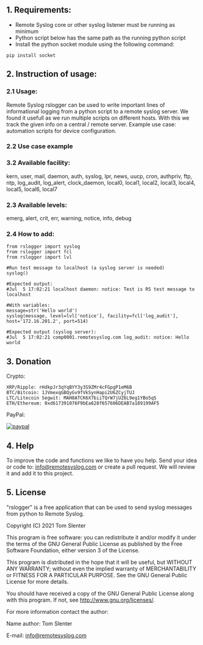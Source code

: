 ## 1. Requirements:
- Remote Syslog core or other syslog listener must be running as minimum
- Python script below has the same path as the running python script
- Install the python socket module using the following command:
```
pip install socket
```

## 2. Instruction of usage:

### 2.1 Usage:
Remote Syslog rslogger can be used to write important lines of informational logging from a python script to a remote syslog server. We found it usefull as we run multiple scripts on different hosts. With this we track the given info on a central / remote server. Example use case: automation scripts for device configuration.

### 2.2 Use case example


### 3.2 Available facility:
kern, user, mail, daemon, auth, syslog, lpr, news, uucp, cron, authpriv, ftp, ntp, log_audit, log_alert, clock_daemon, local0, local1, local2, local3, local4, local5, local6, local7

### 2.3 Available levels:

emerg, alert, crit, err, warning, notice, info, debug

### 2.4 How to add:
```
from rslogger import syslog
from rslogger import fcl
from rslogger import lvl

#Run test message to localhost (a syslog server is needed)
syslog()

#Expected output:
#Jul  5 17:02:21 localhost daemon: notice: Test is RS test message to localhost

#With variables:
message=str('Hello world')
syslog(message, level=lvl['notice'], facility=fcl['log_audit'], host='172.16.201.2', port=514)

#Expected output (syslog server):
#Jul  5 17:02:21 comp0001.remotesyslog.com log_audit: notice: Hello world
```

## 3. Donation

Crypto:

```
XRP/Ripple: rHdkpJr3qYqBYY3y3S9ZMr4cFGpgP1eM6B
BTC/Bitcoin: 1JVmexqGBQyGv9fVkSynHapi2U6ZCyjTUJ
LTC/Litecoin Segwit: MAH8ATCK6X7biiTQrW7jUZ6L9eg1YBo5qS
ETH/Ethereum: 0xd617391076F9bEa628f657606DEAB7a189199AF5
```
PayPal:

[![paypal](https://www.paypalobjects.com/en_US/NL/i/btn/btn_donateCC_LG.gif)](https://www.paypal.com/cgi-bin/webscr?cmd=_donations&business=KQKRPDQYHYR7W&currency_code=EUR&source=url)

## 4. Help

To improve the code and functions we like to have you help. Send your idea or code to: info@remotesyslog.com or create a pull request. We will review it and add it to this project.

## 5. License

"rslogger" is a free application that can be used to send syslog messages from python to Remote Syslog.

Copyright (C) 2021 Tom Slenter

This program is free software: you can redistribute it and/or modify
it under the terms of the GNU General Public License as published by
the Free Software Foundation, either version 3 of the License.

This program is distributed in the hope that it will be useful,
but WITHOUT ANY WARRANTY; without even the implied warranty of
MERCHANTABILITY or FITNESS FOR A PARTICULAR PURPOSE. See the
GNU General Public License for more details.

You should have received a copy of the GNU General Public License
along with this program. If not, see <http://www.gnu.org/licenses/>.

For more information contact the author:

Name author: Tom Slenter

E-mail: info@remotesyslog.com
